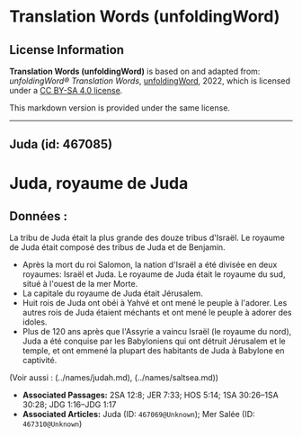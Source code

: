 # Translation Words (unfoldingWord)

## License Information

**Translation Words (unfoldingWord)** is based on and adapted from: _unfoldingWord® Translation Words_, [unfoldingWord](https://unfoldingword.org/utw), 2022, which is licensed under a [CC BY-SA 4.0 license](https://creativecommons.org/licenses/by-sa/4.0/legalcode.en).

This markdown version is provided under the same license.



--------------------------------

## Juda (id: 467085)

Juda, royaume de Juda
=====================

Données :
---------

La tribu de Juda était la plus grande des douze tribus d'Israël. Le royaume de Juda était composé des tribus de Juda et de Benjamin.

* Après la mort du roi Salomon, la nation d'Israël a été divisée en deux royaumes: Israël et Juda. Le royaume de Juda était le royaume du sud, situé à l'ouest de la mer Morte.
* La capitale du royaume de Juda était Jérusalem.
* Huit rois de Juda ont obéi à Yahvé et ont mené le peuple à l'adorer. Les autres rois de Juda étaient méchants et ont mené le peuple à adorer des idoles.
* Plus de 120 ans après que l'Assyrie a vaincu Israël (le royaume du nord), Juda a été conquise par les Babyloniens qui ont détruit Jérusalem et le temple, et ont emmené la plupart des habitants de Juda à Babylone en captivité.

(Voir aussi : (../names/judah.md), (../names/saltsea.md))

* **Associated Passages:** 2SA 12:8; JER 7:33; HOS 5:14; 1SA 30:26–1SA 30:28; JDG 1:16–JDG 1:17
* **Associated Articles:** Juda (ID: `467069@Unknown`); Mer Salée (ID: `467310@Unknown`)

